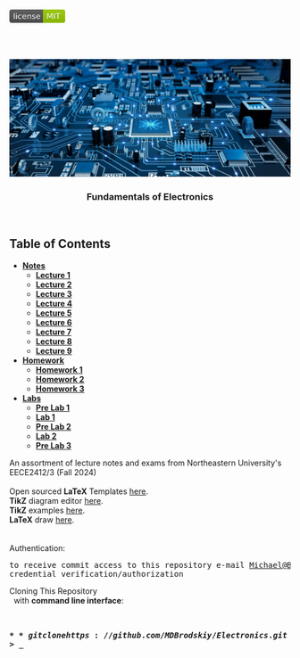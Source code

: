 <!-- PROJECT LOGO -->
<br />
<p align="left">
  <a href="https://github.com/MDBrodskiy/Electronics/tree/master/LICENSE">
    <img src="images/LicenseImage.svg" alt="license" width="100" height="24"></a>
</p>
<br/>
<br/>

<!-- BACKGROUND & TITLE -->
<p align="center">
  <a href="https://github.com/MDBrodskiy/Electronics">
    <img src="images/background.png" alt="background">
  </a>
  <h3 align="center">Fundamentals of Electronics</h3>
<br />
</p>

<!-- TABLE OF CONTENTS -->
## Table of Contents

* [**Notes**](https://github.com/MDBrodskiy/Electronics/tree/master/Notes/)
    * [**Lecture 1**](https://github.com/MDBrodskiy/Electronics/tree/master/Notes/Lecture1.pdf)
    * [**Lecture 2**](https://github.com/MDBrodskiy/Electronics/tree/master/Notes/Lecture2.pdf)
    * [**Lecture 3**](https://github.com/MDBrodskiy/Electronics/tree/master/Notes/Lecture3.pdf)
    * [**Lecture 4**](https://github.com/MDBrodskiy/Electronics/tree/master/Notes/Lecture4.pdf)
    * [**Lecture 5**](https://github.com/MDBrodskiy/Electronics/tree/master/Notes/Lecture5.pdf)
    * [**Lecture 6**](https://github.com/MDBrodskiy/Electronics/tree/master/Notes/Lecture6.pdf)
    * [**Lecture 7**](https://github.com/MDBrodskiy/Electronics/tree/master/Notes/Lecture7.pdf)
    * [**Lecture 8**](https://github.com/MDBrodskiy/Electronics/tree/master/Notes/Lecture8.pdf)
    * [**Lecture 9**](https://github.com/MDBrodskiy/Electronics/tree/master/Notes/Lecture9.pdf)
* [**Homework**](https://github.com/MDBrodskiy/Electronics/tree/master/Homework/)
    * [**Homework 1**](https://github.com/MDBrodskiy/Electronics/tree/master/Homework/Homework1.pdf)
    * [**Homework 2**](https://github.com/MDBrodskiy/Electronics/tree/master/Homework/Homework2.pdf)
    * [**Homework 3**](https://github.com/MDBrodskiy/Electronics/tree/master/Homework/Homework3.pdf)
* [**Labs**](https://github.com/MDBrodskiy/Electronics/tree/master/Labs/)
    * [**Pre Lab 1**](https://github.com/MDBrodskiy/Electronics/tree/master/Labs/PreLab1.pdf)
    * [**Lab 1**](https://github.com/MDBrodskiy/Electronics/tree/master/Labs/Lab1.pdf)
    * [**Pre Lab 2**](https://github.com/MDBrodskiy/Electronics/tree/master/Labs/PreLab2.pdf)
    * [**Lab 2**](https://github.com/MDBrodskiy/Electronics/tree/master/Labs/Lab2.pdf)
    * [**Pre Lab 3**](https://github.com/MDBrodskiy/Electronics/tree/master/Labs/PreLab3.pdf)

<!--
  * [**Chapter 1**](#Notes/Chapter\ 1)
* [**Exams**](#Exams)
* [**Projects**](#Projects)
-->


An assortment of lecture notes and exams from Northeastern University's EECE2412/3 (Fall 2024)
<br/> <br/> 
Open sourced **LaTeX** Templates [here](https://www.latextemplates.com/).
<br/>
**TikZ** diagram editor [here](https://www.mathcha.io/editor).
<br/>
**TikZ** examples [here](https://www.texample.net/tikz/example).
<br/>
**LaTeX** draw [here](https://www.latexdraw.com/).
<br/> <br/> <br/>
Authentication:   
    <pre>to receive commit access to this repository e-mail Michael@Brodskiy.com for credential verification/authorization</pre>

Cloning This Repository
</br>&nbsp;&nbsp;with **command line interface**:
    <pre>    
    **$** git clone https://github.com/MDBrodskiy/Electronics.git    
    **$** **>**  **_**
    </pre>
